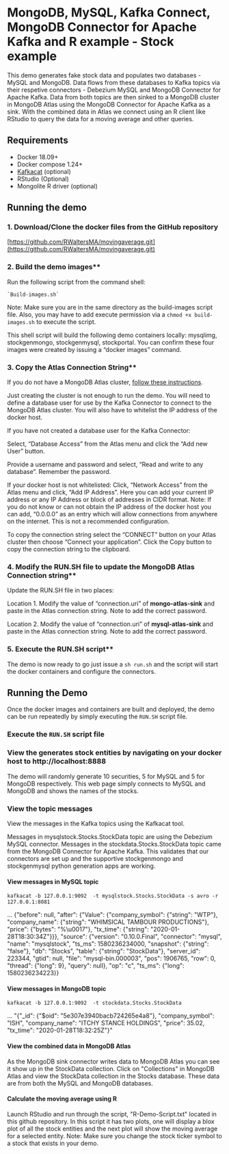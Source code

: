 # MongoDB, MySQL, Kafka Connect, MongoDB Connector for Apache Kafka and R example - Stock example

This demo generates fake stock data and populates two databases - MySQL and MongoDB.  Data flows from these databases to Kafka topics via their respetive connectors - Debezium MySQL and MongoDB Connector for Apache Kafka.  Data from both topics are  then sinked to a MongoDB cluster in MongoDB Atlas using the MongoDB Connector for Apache Kafka as a sink.  With the combined data in Atlas we connect using an R client like RStudio to query the data for a moving average and other queries.

## Requirements
  - Docker 18.09+
  - Docker compose 1.24+
  - [Kafkacat](https://github.com/edenhill/kafkacat) (optional)
  - RStudio (Optional)
  - Mongolite R driver (optional)

## Running the demo
### 1. Download/Clone the docker files from the GitHub repository

[https://github.com/RWaltersMA/movingaverage.git](https://github.com/RWaltersMA/movingaverage.git)

### 2. Build the demo images**

Run the following script from the command shell:

	`Build-images.sh`

Note: Make sure you are in the same directory as the build-images script file.  Also, you may have to add execute permission via a `chmod +x build-images.sh` to execute the script.

This shell script will build the following demo containers locally: mysqlimg, stockgenmongo, stockgenmysql, stockportal.  You can confirm these four images were created by issuing a “docker images” command.

### 3. Copy the Atlas Connection String**

If you do not have a MongoDB Atlas cluster, [follow these instructions](https://docs.atlas.mongodb.com/getting-started/).

Just creating the cluster is not enough to run the demo.  You will need to define a database user for use by the Kafka Connector to connect to the MongoDB Atlas cluster.  You will also have to whitelist the IP address of the docker host.

If you have not created a database user for the Kafka Connector:

Select, “Database Access” from the Atlas menu and click the “Add new User” button.  

Provide a username and password and select, “Read and write to any database”.  Remember the password.

If your docker host is not whitelisted:
Click, “Network Access” from the Atlas menu and click, “Add IP Address”.  Here you can add your current IP address or any IP Address or block of addresses in CIDR format.  Note: If you do not know or can not obtain the IP address of the docker host you can add, “0.0.0.0” as an entry which will allow connections from anywhere on the internet.  This is not a recommended configuration.

To copy the connection string select the “CONNECT” button on your Atlas cluster then choose “Connect your application”.  Click the Copy button to copy the connection string to the clipboard.</p>

### 4. Modify the RUN.SH file to update the MongoDB Atlas Connection string**

Update the RUN.SH file in two places:

Location 1. Modify the value of “connection.uri” of **mongo-atlas-sink** and paste in the Atlas connection string.  Note to add the correct password. 

Location 2. Modify the value of “connection.uri” of **mysql-atlas-sink** and paste in the Atlas connection string.  Note to add the correct password. 

### 5. Execute the RUN.SH script**

The demo is now ready to go just issue a `sh run.sh` and the script will start the docker containers and configure the connectors.


## Running the Demo

Once the docker images and containers are built and deployed, the demo can be run repeatedly by simply executing the `RUN.SH` script file.

### Execute the `RUN.SH` script file

### View the generates stock entities by navigating on your docker host to http://localhost:8888

The demo will randomly generate 10 securities, 5 for MySQL and 5 for MongoDB respectively.  This web page simply connects to MySQL and MongoDB and shows the names of the stocks.

### View the topic messages

View the messages in the Kafka topics using the Kafkacat tool. 

Messages in mysqlstock.Stocks.StockData topic are using the Debezium MySQL connector.  Messages in the stockdata.Stocks.StockData topic came from the MongoDB Connector for Apache Kafka.  This validates that our connectors are set up and the supportive stockgenmongo and stockgenmysql python generation apps are working.

#### View messages in MySQL topic
`kafkacat -b 127.0.0.1:9092  -t mysqlstock.Stocks.StockData -s avro -r 127.0.0.1:8081`

...
{"before": null, "after": {"Value": {"company_symbol": {"string": "WTP"}, "company_name": {"string": "WHIMSICAL TAMBOUR PRODUCTIONS"}, "price": {"bytes": "%\u0017"}, "tx_time": {"string": "2020-01-28T18:30:34Z"}}}, "source": {"version": "0.10.0.Final", "connector": "mysql", "name": "mysqlstock", "ts_ms": 1580236234000, "snapshot": {"string": "false"}, "db": "Stocks", "table": {"string": "StockData"}, "server_id": 223344, "gtid": null, "file": "mysql-bin.000003", "pos": 1906765, "row": 0, "thread": {"long": 9}, "query": null}, "op": "c", "ts_ms": {"long": 1580236234223}}

#### View messages in MongoDB topic
`kafkacat -b 127.0.0.1:9092  -t stockdata.Stocks.StockData`

…
"{\"_id\": {\"$oid\": \"5e307e3940bacb724265e4a8\"}, \"company_symbol\": \"ISH\", \"company_name\": \"ITCHY STANCE HOLDINGS\", \"price\": 35.02, \"tx_time\": \"2020-01-28T18:32:25Z\"}"

#### View the combined data in MongoDB Atlas

As the MongoDB sink connector writes data to MongoDB Atlas you can see it show up in the StockData collection.  Click on "Collections" in MongoDB Atlas and view the StockData collection in the Stocks database. These data are from both the MySQL and MongoDB databases.

#### Calculate the moving average using R

Launch RStudio and run through the script, "R-Demo-Script.txt" located in this github repository.  In this script it has two plots, one will display a blox plot of all the stock entities and the next plot will show the moving average for a selected entity.  Note:  Make sure you change the stock ticker symbol to a stock that exists in your demo.

